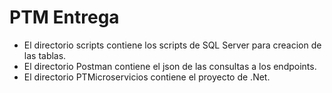 # PTM Entrega
 - El directorio scripts contiene los scripts de SQL Server para creacion de las tablas.
 - El directorio Postman contiene el json de las consultas a los endpoints.
 - El directorio PTMicroservicios contiene el proyecto de .Net.
